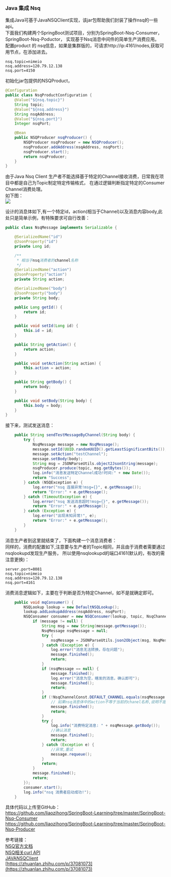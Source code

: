 ###  Java 集成 Nsq  
集成Java可基于JavaNSQClient实现，该jar包帮助我们封装了操作nsq的一些api。  
下面我们构建两个SpringBoot测试项目，分别为SpringBoot-Nsq-Consumer，SpringBoot-Nsq-Poductor，
实现基于Nsq消息中间件的简单生产消费应用。  
配置product 的 nsq信息，如果是集群版的，可请求http://ip:4161/nodes,获取可用节点，在添加进去。
```properties
nsq.topic=nimeio
nsq.address=120.79.12.138
nsq.port=4150
```
初始化jar包提供的NSQProduct，
```java
@Configuration
public class NsqProductConfiguration {
    @Value("${nsq.topic}")
    String topic;
    @Value("${nsq.address}")
    String nsqAddress;
    @Value("${nsq.port}")
    Integer nsqPort;

    @Bean
    public NSQProducer nsqProducer() {
        NSQProducer nsqProducer = new NSQProducer();
        nsqProducer.addAddress(nsqAddress, nsqPort);
        nsqProducer.start();
        return nsqProducer;
    }
}
```
由于Java Nsq Client 生产者不能选择基于特定的Channel接收消费，日常我在项目中都是自己为Topic制定特定传输格式，
在通过逻辑判断指定特定的Consumer Channel消费处理。  
如下图：  
![](https://ws1.sinaimg.cn/large/006mOQRagy1g0susmd5rzg30bo07tmxx.gif)  

设计的消息体如下,有一个特定id，action(相当于Channel)以及消息内容body,此处只是简单示例，有特殊要求可自行改善：  
```java
public class NsqMessage implements Serializable {

    @SerializedName("id")
    @JsonProperty("id")
    private Long id;

    /**
     * 相当于nsq消费者的channel名称
     */
    @SerializedName("action")
    @JsonProperty("action")
    private String action;

    @SerializedName("body")
    @JsonProperty("body")
    private String body;

    public Long getId() {
        return id;
    }

    public void setId(Long id) {
        this.id = id;
    }

    public String getAction() {
        return action;
    }

    public void setAction(String action) {
        this.action = action;
    }

    public String getBody() {
        return body;
    }

    public void setBody(String body) {
        this.body = body;
    }
}
```
接下来，测试发送消息：  
```java
    public String sendTestMessageByChannel(String body) {
        try {
            NsqMessage message = new NsqMessage();
            message.setId(UUID.randomUUID().getLeastSignificantBits());
            message.setAction("testChannel");
            message.setBody(body);
            String msg = JSONParseUtils.object2JsonString(message);
            nsqProducer.produce(topic, msg.getBytes());
            log.info("消息发送特定Channel成功!时间:" + new Date());
            return "Success";
        } catch (NSQException e) {
            log.error("nsq 连接异常!msg={}", e.getMessage());
            return "Error:" + e.getMessage();
        } catch (TimeoutException e) {
            log.error("nsq 发送消息超时!msg={}", e.getMessage());
            return "Error:" + e.getMessage();
        } catch (Exception e) {
            log.error("出现未知异常!", e);
            return "Error:" + e.getMessage();
        }
    }
```
消息生产者到这里就结束了，下面构建一个消息消费者：  
同样的，消费的配置如下,注意要与生产者的Topic相同，并且由于消费者需要通过nsqlookupd发现生产服务，
所以使用nsqlookupd的端口4161(默认的，有改的需注意更换)：  
```properties
server.port=8081
nsq.topic=nimeio
nsq.address=120.79.12.138
nsq.port=4161
```
消费消息逻辑如下，主要在于判断是否为特定Channel，如不是就确定即可。  
```java
    public void mqConsumer() {
        NSQLookup lookup = new DefaultNSQLookup();
        lookup.addLookupAddress(nsqAddress, nsqPort);
        NSQConsumer consumer = new NSQConsumer(lookup, topic, NsqChannelConst.DEFAULT_CHANNEL, (message) -> {
            if (message != null) {
                String msg = new String(message.getMessage());
                NsqMessage nsqMessage = null;
                try {
                    nsqMessage = JSONParseUtils.json2Object(msg, NsqMessage.class);
                } catch (Exception e) {
                    log.error("消息无法转换，存在问题");
                    message.finished();
                    return;
                }
                if (nsqMessage == null) {
                    message.finished();
                    log.error("消息为空，瞎发的消息，确认即可");
                    message.finished();
                    return;
                }
                if (!NsqChannelConst.DEFAULT_CHANNEL.equals(nsqMessage.getAction())) {
                    // 如果nsq消息体中的action不等于当前的chanel名称,说明不是当前消费者需要处理的数据,确认消费即可
                    message.finished();
                    return;
                }
                try {
                    log.info("消费特定消息: " + nsqMessage.getBody());
                    //确认消息
                    message.finished();
                    return;
                } catch (Exception e) {
                    //异常,重试
                    message.requeue();
                }
                return;
            }
            message.finished();
            return;
        });
        consumer.start();
        log.info("nsq 消费者启动成功!");
    }
```
具体代码以上传至GitHub：  
https://github.com/liaozihong/SpringBoot-Learning/tree/master/SpringBoot-Nsq-Consumer    
https://github.com/liaozihong/SpringBoot-Learning/tree/master/SpringBoot-Nsq-Producer   

参考链接：  
[NSQ官方文档](https://nsq.io/overview/features_and_guarantees.html)    
[NSQ相关curl API](https://nsq.io/components/nsqd.html)  
[JAVANSQClient](https://github.com/brainlag/JavaNSQClient#toc0)  
[https://zhuanlan.zhihu.com/p/37081073](https://zhuanlan.zhihu.com/p/37081073)   